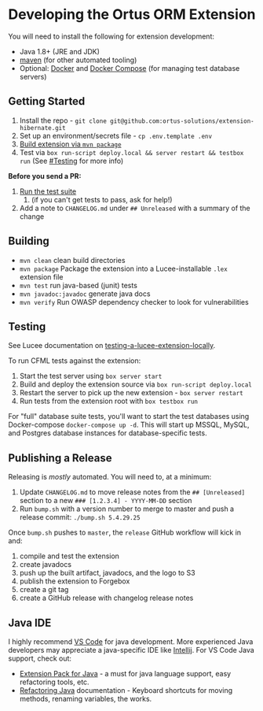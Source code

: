 # Developing the Ortus ORM Extension

You will need to install the following for extension development:

* Java 1.8+ (JRE and JDK)
* [maven](https://linuxize.com/post/how-to-install-apache-maven-on-ubuntu-20-04/) (for other automated tooling)
* Optional: [Docker](https://docs.docker.com/engine/install/) and [Docker Compose](https://docs.docker.com/compose/install/) (for managing test database servers)

## Getting Started

1. Install the repo - `git clone git@github.com:ortus-solutions/extension-hibernate.git`
1. Set up an environment/secrets file - `cp .env.template .env`
3. [Build extension via `mvn package`](#building)
4. Test via `box run-script deploy.local && server restart && testbox run` (See [#Testing](#testing) for more info)

**Before you send a PR:**

1. [Run the test suite](#testing)
   1. (if you can't get tests to pass, ask for help!)
2. Add a note to `CHANGELOG.md` under `## Unreleased` with a summary of the change

## Building

* `mvn clean` clean build directories
* `mvn package` Package the extension into a Lucee-installable `.lex` extension file
* `mvn test` run java-based (junit) tests
* `mvn javadoc:javadoc` generate java docs
* `mvn verify` Run OWASP dependency checker to look for vulnerabilities

## Testing

See Lucee documentation on [testing-a-lucee-extension-locally](https://docs.lucee.org/guides/working-with-source/building-and-testing-extensions.html#testing-a-lucee-extension-locally).

To run CFML tests against the extension:

1. Start the test server using `box server start`
2. Build and deploy the extension source via `box run-script deploy.local`
3. Restart the server to pick up the new extension - `box server restart`
4. Run tests from the extension root with `box testbox run`

For "full" database suite tests, you'll want to start the test databases using Docker-compose `docker-compose up -d`. This will start up MSSQL, MySQL, and Postgres database instances for database-specific tests.
## Publishing a Release

Releasing is *mostly* automated. You will need to, at a minimum:

1. Update `CHANGELOG.md` to move release notes from the `## [Unreleased]` section to a new `### [1.2.3.4] - YYYY-MM-DD` section
2. Run `bump.sh` with a version number to merge to master and push a release commit: `./bump.sh 5.4.29.25`

Once `bump.sh` pushes to `master`, the `release` GitHub workflow will kick in and:

1. compile and test the extension
2. create javadocs
3. push up the built artifact, javadocs, and the logo to S3
4. publish the extension to Forgebox
5. create a git tag
6. create a GitHub release with changelog release notes

## Java IDE

I highly recommend [VS Code](https://code.visualstudio.com/) for java development. More experienced Java developers may appreciate a java-specific IDE like [Intellij](https://www.jetbrains.com/idea/). For VS Code Java support, check out:

* [Extension Pack for Java](https://marketplace.visualstudio.com/items?itemName=vscjava.vscode-java-pack) - a must for java language support, easy refactoring tools, etc.
* [Refactoring Java](https://code.visualstudio.com/docs/java/java-refactoring) documentation - Keyboard shortcuts for moving methods, renaming variables, the works.
